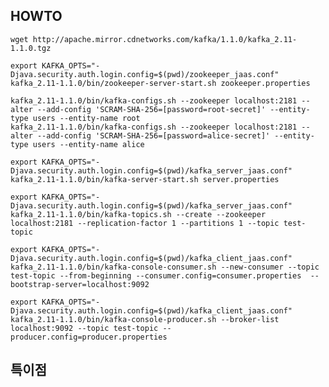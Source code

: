 ## HOWTO

    wget http://apache.mirror.cdnetworks.com/kafka/1.1.0/kafka_2.11-1.1.0.tgz

    export KAFKA_OPTS="-Djava.security.auth.login.config=$(pwd)/zookeeper_jaas.conf"
    kafka_2.11-1.1.0/bin/zookeeper-server-start.sh zookeeper.properties

    kafka_2.11-1.1.0/bin/kafka-configs.sh --zookeeper localhost:2181 --alter --add-config 'SCRAM-SHA-256=[password=root-secret]' --entity-type users --entity-name root
    kafka_2.11-1.1.0/bin/kafka-configs.sh --zookeeper localhost:2181 --alter --add-config 'SCRAM-SHA-256=[password=alice-secret]' --entity-type users --entity-name alice

    export KAFKA_OPTS="-Djava.security.auth.login.config=$(pwd)/kafka_server_jaas.conf"
    kafka_2.11-1.1.0/bin/kafka-server-start.sh server.properties

    export KAFKA_OPTS="-Djava.security.auth.login.config=$(pwd)/kafka_server_jaas.conf"
    kafka_2.11-1.1.0/bin/kafka-topics.sh --create --zookeeper localhost:2181 --replication-factor 1 --partitions 1 --topic test-topic

    export KAFKA_OPTS="-Djava.security.auth.login.config=$(pwd)/kafka_client_jaas.conf"
    kafka_2.11-1.1.0/bin/kafka-console-consumer.sh --new-consumer --topic test-topic --from-beginning --consumer.config=consumer.properties  --bootstrap-server=localhost:9092

    export KAFKA_OPTS="-Djava.security.auth.login.config=$(pwd)/kafka_client_jaas.conf"
    kafka_2.11-1.1.0/bin/kafka-console-producer.sh --broker-list localhost:9092 --topic test-topic --producer.config=producer.properties

## 특이점
